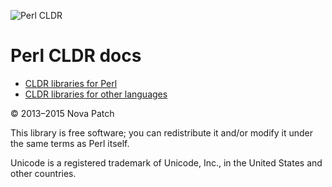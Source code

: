 ![Perl CLDR](https://www.gravatar.com/avatar/656f15a25eff4437f5a82e7c929f41dd?s=96)

# Perl CLDR docs

* [CLDR libraries for Perl](perl-libraries.md)
* [CLDR libraries for other languages](other-libraries.md)

© 2013–2015 Nova Patch

This library is free software; you can redistribute it and/or modify it under
the same terms as Perl itself.

Unicode is a registered trademark of Unicode, Inc., in the United States and
other countries.
